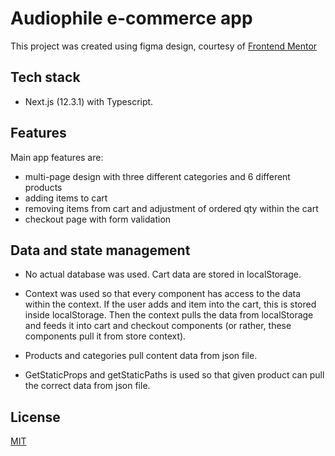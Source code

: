 # Audiophile e-commerce app

This project was created using figma design, courtesy of [Frontend Mentor](https://www.frontendmentor.io/challenges/audiophile-ecommerce-website-C8cuSd_wx)

## Tech stack

* Next.js (12.3.1) with Typescript.

## Features

Main app features are:

* multi-page design with three different categories and 6 different products
* adding items to cart
* removing items from cart and adjustment of ordered qty within the cart
* checkout page with form validation

## Data and state management

* No actual database was used. Cart data are stored in localStorage.
* Context was used so that every component has access to the data within the context. If the user adds and item into the cart, this is stored inside localStorage. Then the context pulls the data from localStorage and feeds it into cart and checkout components (or rather, these components pull it from store context).

* Products and categories pull content data from json file.
* GetStaticProps and getStaticPaths is used so that given product can pull the correct data from json file.

## License
[MIT](https://choosealicense.com/licenses/mit/)